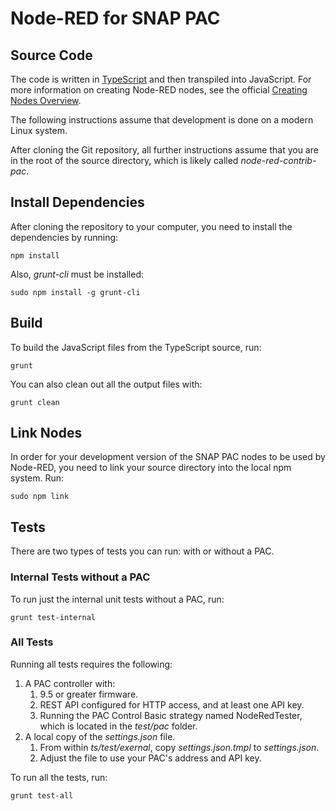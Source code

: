 # Node-RED for SNAP PAC

## Source Code

The code is written in [TypeScript](http://www.typescriptlang.org/) and then transpiled
into JavaScript. For more information on creating Node-RED nodes, see the
official [Creating Nodes Overview](http://nodered.org/docs/creating-nodes/).

The following instructions assume that development is done on a modern Linux system.

After cloning the Git repository, all further instructions assume that you are in the root
of the source directory, which is likely called  _node-red-contrib-pac_.

## Install Dependencies

After cloning the repository to your computer, you need to install the dependencies
by running:

```
npm install
```

Also, _grunt-cli_ must be installed:

```
sudo npm install -g grunt-cli
```

## Build

To build the JavaScript files from the TypeScript source, run:

```
grunt
```

You can also clean out all the output files with:

```
grunt clean
```

## Link Nodes

In order for your development version of the SNAP PAC nodes to be used by Node-RED, you
need to link your source directory into the local npm system. Run:

```
sudo npm link
```

## Tests

There are two types of tests you can run: with or without a PAC.

### Internal Tests without a PAC

To run just the internal unit tests without a PAC, run:

```
grunt test-internal
```

### All Tests

Running all tests requires the following:

 1. A PAC controller with:
    1. 9.5 or greater firmware.
    1. REST API configured for HTTP access, and at least one API key.
    1. Running the PAC Control Basic strategy named NodeRedTester, which is located in
       the _test/pac_ folder.
 1. A local copy of the _settings.json_ file.
    1. From within _ts/test/exernal_, copy _settings.json.tmpl_ to _settings.json_.
    1. Adjust the file to use your PAC's address and API key.

To run all the tests, run:

```
grunt test-all
```


